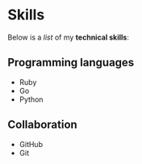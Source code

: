# Skills

Below is a _list_ of my **technical skills**:

## Programming languages
- Ruby
- Go
- Python

## Collaboration
- GitHub
- Git
